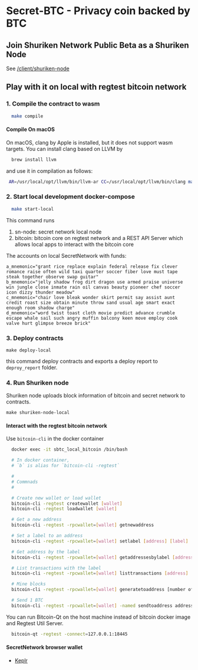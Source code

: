 # Secret-BTC - Privacy coin backed by BTC

## Join Shuriken Network Public Beta as a Shuriken Node

See [/client/shuriken-node](./client/shuriken-node)

## Play with it on local with regtest bitcoin network

### 1. Compile the contract to wasm

```bash
  make compile
```

#### Compile On macOS

On macOS, clang by Apple is installed, but it does not support wasm targets.
You can install clang based on LLVM by

```bash
  brew install llvm
```

and use it in compilation as follows:

```bash
 AR=/usr/local/opt/llvm/bin/llvm-ar CC=/usr/local/opt/llvm/bin/clang make compile
```

### 2. Start local development docker-compose

```bash
  make start-local
```

This command runs

1. sn-node: secret network local node
2. bitcoin: bitcoin core on regtest network and a REST API Server which allows local apps to interact with the bitcoin core

The accounts on local SecretNetwork with funds:

```text
a_mnemonic="grant rice replace explain federal release fix clever romance raise often wild taxi quarter soccer fiber love must tape steak together observe swap guitar"
b_mnemonic="jelly shadow frog dirt dragon use armed praise universe win jungle close inmate rain oil canvas beauty pioneer chef soccer icon dizzy thunder meadow"
c_mnemonic="chair love bleak wonder skirt permit say assist aunt credit roast size obtain minute throw sand usual age smart exact enough room shadow charge"
d_mnemonic="word twist toast cloth movie predict advance crumble escape whale sail such angry muffin balcony keen move employ cook valve hurt glimpse breeze brick"
```

### 3. Deploy contracts

`make deploy-local`

this command deploy contracts and exports a deploy report to `deproy_report` folder.

### 4. Run Shuriken node

Shuriken node uploads block information of bitcoin and secret network to contracts.

`make shuriken-node-local`

#### Interact with the regtest bitcoin network

Use `bitcoin-cli` in the docker container

```bash
  docker exec -it sbtc_local_bitcoin /bin/bash

  # In docker container,
  # `b` is alias for `bitcoin-cli -regtest`

  #
  # Commnads
  #

  # Create new wallet or load wallet
  bitcoin-cli -regtest createwallet [wallet]
  bitcoin-cli -regtest loadwallet [wallet]

  # Get a new address
  bitcoin-cli -regtest -rpcwallet=[wallet] getnewaddress

  # Set a label to an address
  bitcoin-cli -regtest -rpcwallet=[wallet] setlabel [address] [label]

  # Get address by the label
  bitcoin-cli -regtest -rpcwallet=[wallet] getaddressesbylabel [address]

  # List transactions with the label
  bitcoin-cli -regtest -rpcwallet=[wallet] listtransactions [address]

  # Mine blocks
  bitcoin-cli -regtest -rpcwallet=[wallet] generatetoaddress [number of blocks] [your address]

  # Send 1 BTC
  bitcoin-cli -regtest -rpcwallet=[wallet] -named sendtoaddress address=[recipient] amount=1 fee_rate=25

```

You can run Bitcoin-Qt on the host machine instead of bitcoin docker image and Regtest Util Server.

```bash
  bitcoin-qt -regtest -connect=127.0.0.1:18445
```

#### SecretNetwork browser wallet

- [Keplr](https://chrome.google.com/webstore/detail/keplr/dmkamcknogkgcdfhhbddcghachkejeap)
